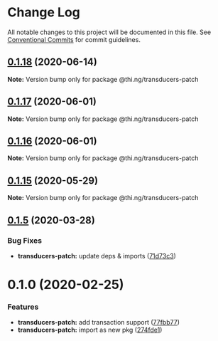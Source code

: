 # Change Log

All notable changes to this project will be documented in this file.
See [Conventional Commits](https://conventionalcommits.org) for commit guidelines.

## [0.1.18](https://github.com/thi-ng/umbrella/compare/@thi.ng/transducers-patch@0.1.17...@thi.ng/transducers-patch@0.1.18) (2020-06-14)

**Note:** Version bump only for package @thi.ng/transducers-patch





## [0.1.17](https://github.com/thi-ng/umbrella/compare/@thi.ng/transducers-patch@0.1.16...@thi.ng/transducers-patch@0.1.17) (2020-06-01)

**Note:** Version bump only for package @thi.ng/transducers-patch





## [0.1.16](https://github.com/thi-ng/umbrella/compare/@thi.ng/transducers-patch@0.1.15...@thi.ng/transducers-patch@0.1.16) (2020-06-01)

**Note:** Version bump only for package @thi.ng/transducers-patch





## [0.1.15](https://github.com/thi-ng/umbrella/compare/@thi.ng/transducers-patch@0.1.14...@thi.ng/transducers-patch@0.1.15) (2020-05-29)

**Note:** Version bump only for package @thi.ng/transducers-patch





## [0.1.5](https://github.com/thi-ng/umbrella/compare/@thi.ng/transducers-patch@0.1.4...@thi.ng/transducers-patch@0.1.5) (2020-03-28)


### Bug Fixes

* **transducers-patch:** update deps & imports ([71d73c3](https://github.com/thi-ng/umbrella/commit/71d73c3acc41d6cf2c5a4a91432bc85afa38980b))





# 0.1.0 (2020-02-25)


### Features

* **transducers-patch:** add transaction support ([77fbb77](https://github.com/thi-ng/umbrella/commit/77fbb774083c38e660644d7ee54b517e2521c3b5))
* **transducers-patch:** import as new pkg ([274fde1](https://github.com/thi-ng/umbrella/commit/274fde1721d478d70d90c720a819361fbc8af836))
